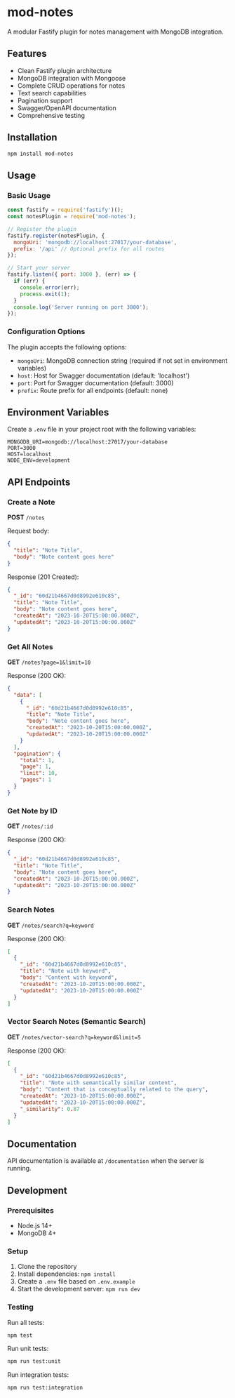 # mod-notes

A modular Fastify plugin for notes management with MongoDB integration.

## Features

- Clean Fastify plugin architecture
- MongoDB integration with Mongoose
- Complete CRUD operations for notes
- Text search capabilities
- Pagination support
- Swagger/OpenAPI documentation
- Comprehensive testing

## Installation

```bash
npm install mod-notes
```

## Usage

### Basic Usage

```javascript
const fastify = require('fastify')();
const notesPlugin = require('mod-notes');

// Register the plugin
fastify.register(notesPlugin, {
  mongoUri: 'mongodb://localhost:27017/your-database',
  prefix: '/api' // Optional prefix for all routes
});

// Start your server
fastify.listen({ port: 3000 }, (err) => {
  if (err) {
    console.error(err);
    process.exit(1);
  }
  console.log('Server running on port 3000');
});
```

### Configuration Options

The plugin accepts the following options:

- `mongoUri`: MongoDB connection string (required if not set in environment variables)
- `host`: Host for Swagger documentation (default: 'localhost')
- `port`: Port for Swagger documentation (default: 3000)
- `prefix`: Route prefix for all endpoints (default: none)

## Environment Variables

Create a `.env` file in your project root with the following variables:

```
MONGODB_URI=mongodb://localhost:27017/your-database
PORT=3000
HOST=localhost
NODE_ENV=development
```

## API Endpoints

### Create a Note

**POST** `/notes`

Request body:
```json
{
  "title": "Note Title",
  "body": "Note content goes here"
}
```

Response (201 Created):
```json
{
  "_id": "60d21b4667d0d8992e610c85",
  "title": "Note Title",
  "body": "Note content goes here",
  "createdAt": "2023-10-20T15:00:00.000Z",
  "updatedAt": "2023-10-20T15:00:00.000Z"
}
```

### Get All Notes

**GET** `/notes?page=1&limit=10`

Response (200 OK):
```json
{
  "data": [
    {
      "_id": "60d21b4667d0d8992e610c85",
      "title": "Note Title",
      "body": "Note content goes here",
      "createdAt": "2023-10-20T15:00:00.000Z",
      "updatedAt": "2023-10-20T15:00:00.000Z"
    }
  ],
  "pagination": {
    "total": 1,
    "page": 1,
    "limit": 10,
    "pages": 1
  }
}
```

### Get Note by ID

**GET** `/notes/:id`

Response (200 OK):
```json
{
  "_id": "60d21b4667d0d8992e610c85",
  "title": "Note Title",
  "body": "Note content goes here",
  "createdAt": "2023-10-20T15:00:00.000Z",
  "updatedAt": "2023-10-20T15:00:00.000Z"
}
```

### Search Notes

**GET** `/notes/search?q=keyword`

Response (200 OK):
```json
[
  {
    "_id": "60d21b4667d0d8992e610c85",
    "title": "Note with keyword",
    "body": "Content with keyword",
    "createdAt": "2023-10-20T15:00:00.000Z",
    "updatedAt": "2023-10-20T15:00:00.000Z"
  }
]
```

### Vector Search Notes (Semantic Search)

**GET** `/notes/vector-search?q=keyword&limit=5`

Response (200 OK):
```json
[
  {
    "_id": "60d21b4667d0d8992e610c85",
    "title": "Note with semantically similar content",
    "body": "Content that is conceptually related to the query",
    "createdAt": "2023-10-20T15:00:00.000Z",
    "updatedAt": "2023-10-20T15:00:00.000Z",
    "_similarity": 0.87
  }
]
```

## Documentation

API documentation is available at `/documentation` when the server is running.

## Development

### Prerequisites

- Node.js 14+
- MongoDB 4+

### Setup

1. Clone the repository
2. Install dependencies: `npm install`
3. Create a `.env` file based on `.env.example`
4. Start the development server: `npm run dev`

### Testing

Run all tests:
```bash
npm test
```

Run unit tests:
```bash
npm run test:unit
```

Run integration tests:
```bash
npm run test:integration
```